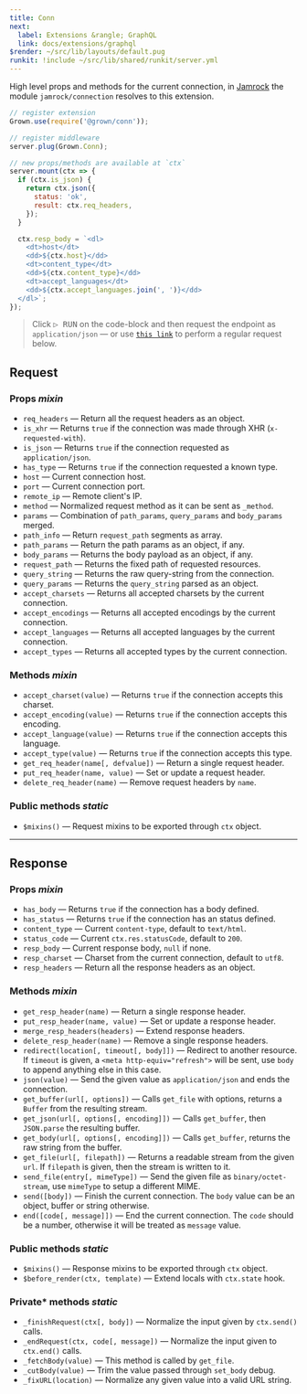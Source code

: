 ```yaml
---
title: Conn
next:
  label: Extensions &rangle; GraphQL
  link: docs/extensions/graphql
$render: ~/src/lib/layouts/default.pug
runkit: !include ~/src/lib/shared/runkit/server.yml
---
```


High level props and methods for the current connection, in [Jamrock](https://github.com/grownjs/jamrock) the module `jamrock/connection` resolves to this extension.

```js
// register extension
Grown.use(require('@grown/conn'));

// register middleware
server.plug(Grown.Conn);

// new props/methods are available at `ctx`
server.mount(ctx => {
  if (ctx.is_json) {
    return ctx.json({
      status: 'ok',
      result: ctx.req_headers,
    });
  }

  ctx.resp_body = `<dl>
    <dt>host</dt>
    <dd>${ctx.host}</dd>
    <dt>content_type</dt>
    <dd>${ctx.content_type}</dd>
    <dt>accept_languages</dt>
    <dd>${ctx.accept_languages.join(', ')}</dd>
  </dl>`;
});
```

> Click <kbd>▷ RUN</kbd> on the code-block and then request the endpoint as `application/json` &mdash; or use [`this link`](/) to perform a regular request below.

<div id="target"></div>

## Request

### Props <var>mixin</var>

- `req_headers` &mdash; Return all the request headers as an object.
- `is_xhr` &mdash; Returns `true` if the connection was made through XHR (`x-requested-with`).
- `is_json` &mdash; Returns `true` if the connection requested as `application/json`.
- `has_type` &mdash; Returns `true` if the connection requested a known type.
- `host` &mdash; Current connection host.
- `port` &mdash; Current connection port.
- `remote_ip` &mdash; Remote client's IP.
- `method` &mdash; Normalized request method as it can be sent as `_method`.
- `params` &mdash; Combination of `path_params`, `query_params` and `body_params` merged.
- `path_info` &mdash; Return `request_path` segments as array.
- `path_params` &mdash; Return the path params as an object, if any.
- `body_params` &mdash; Returns the body payload as an object, if any.
- `request_path` &mdash; Returns the fixed path of requested resources.
- `query_string` &mdash; Returns the raw query-string from the connection.
- `query_params` &mdash; Returns the `query_string` parsed as an object.
- `accept_charsets` &mdash; Returns all accepted charsets by the current connection.
- `accept_encodings` &mdash; Returns all accepted encodings by the current connection.
- `accept_languages` &mdash; Returns all accepted languages by the current connection.
- `accept_types` &mdash; Returns all accepted types by the current connection.

### Methods <var>mixin</var>

- `accept_charset(value)` &mdash; Returns `true` if the connection accepts this charset.
- `accept_encoding(value)` &mdash; Returns `true` if the connection accepts this encoding.
- `accept_language(value)` &mdash; Returns `true` if the connection accepts this language.
- `accept_type(value)` &mdash; Returns `true` if the connection accepts this type.
- `get_req_header(name[, defvalue])` &mdash; Return a single request header.
- `put_req_header(name, value)` &mdash; Set or update a request header.
- `delete_req_header(name)` &mdash; Remove request headers by `name`.

### Public methods <var>static</var>

- `$mixins()` &mdash; Request mixins to be exported through `ctx` object.

---

## Response

### Props <var>mixin</var>

- `has_body` &mdash; Returns `true` if the connection has a body defined.
- `has_status` &mdash; Returns `true` if the connection has an status defined.
- `content_type` &mdash; Current `content-type`, default to `text/html`.
- `status_code` &mdash; Current `ctx.res.statusCode`, default to `200`.
- `resp_body` &mdash; Current response body, `null` if none.
- `resp_charset` &mdash; Charset from the current connection, default to `utf8`.
- `resp_headers` &mdash; Return all the response headers as an object.

### Methods <var>mixin</var>

- `get_resp_header(name)` &mdash; Return a single response header.
- `put_resp_header(name, value)` &mdash; Set or update a response header.
- `merge_resp_headers(headers)` &mdash; Extend response headers.
- `delete_resp_header(name)` &mdash; Remove a single response headers.
- `redirect(location[, timeout[, body]])` &mdash; Redirect to another resource. If `timeout` is given, a `<meta http-equiv="refresh">` will be sent, use `body` to append anything else in this case.
- `json(value)` &mdash; Send the given value as `application/json` and ends the connection.
- `get_buffer(url[, options])` &mdash; Calls `get_file` with options, returns a `Buffer` from the resulting stream.
- `get_json(url[, options[, encoding]])` &mdash; Calls `get_buffer`, then `JSON.parse` the resulting buffer.
- `get_body(url[, options[, encoding]])` &mdash; Calls `get_buffer`, returns the raw string from the buffer.
- `get_file(url[, filepath])` &mdash; Returns a readable stream from the given `url`. If `filepath` is given, then the stream is written to it.
- `send_file(entry[, mimeType])` &mdash; Send the given file as `binary/octet-stream`, use `mimeType` to setup a different MIME.
- `send([body])` &mdash; Finish the current connection. The `body` value can be an object, buffer or string otherwise.
- `end([code[, message]])` &mdash; End the current connection. The `code` should be a number, otherwise it will be treated as `message` value.

### Public methods <var>static</var>

- `$mixins()` &mdash; Response mixins to be exported through `ctx` object.
- `$before_render(ctx, template)` &mdash; Extend locals with `ctx.state` hook.

### Private* methods <var>static</var>

- `_finishRequest(ctx[, body])` &mdash; Normalize the input given by `ctx.send()` calls.
- `_endRequest(ctx, code[, message])` &mdash; Normalize the input given to `ctx.end()` calls.
- `_fetchBody(value)` &mdash; This method is called by `get_file`.
- `_cutBody(value)` &mdash; Trim the value passed through `set_body` debug.
- `_fixURL(location)` &mdash; Normalize any given value into a valid URL string.
